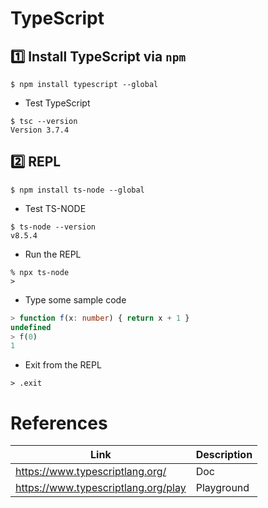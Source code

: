 # TypeScript

## :one: Install TypeScript via `npm`

```
$ npm install typescript --global
```

* Test TypeScript

```
$ tsc --version
Version 3.7.4
```

## :two: REPL

```
$ npm install ts-node --global
```

* Test TS-NODE

```
$ ts-node --version
v8.5.4
```

* Run the REPL

```
% npx ts-node 
>
```

* Type some sample code

```typescript
> function f(x: number) { return x + 1 }
undefined
> f(0)
1
```


* Exit from the REPL

```
> .exit
```



# References

| Link                                 | Description          |
|--------------------------------------|----------------------|
| https://www.typescriptlang.org/      |  Doc                 | 
| https://www.typescriptlang.org/play  | Playground           |
